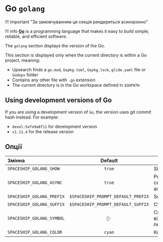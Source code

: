 # Go `golang`

!!! important "За замовчуванням ця секція рендериться асинхронно"

!!! info
    [**Go**](https://go.dev) is a programming language that makes it easy to build simple, reliable, and efficient software.

The `golang` section displays the version of the Go.

This section is displayed only when the current directory is within a Go project, meaning:

* Upsearch finds a `go.mod`, `Gopkg.toml`, `Gopkg.lock`, `glide.yaml` file or `Godeps` folder
* Contains any other file with `.go` extension
* The current directory is in the Go workspace defined in `$GOPATH`

## Using development versions of Go

If you are using a development version of `Go`, the version uses git commit hash instead. For example:

* `devel:5efe9a8f11` for development version
* `v1.11.4` for the release version

## Опції

| Змінна                    |              Default               | Meaning                                 |
|:------------------------- |:----------------------------------:| --------------------------------------- |
| `SPACESHIP_GOLANG_SHOW`   |               `true`               | Show section                            |
| `SPACESHIP_GOLANG_ASYNC`  |               `true`               | Рендерити секцію асинхронно             |
| `SPACESHIP_GOLANG_PREFIX` | `$SPACESHIP_PROMPT_DEFAULT_PREFIX` | Section's prefix                        |
| `SPACESHIP_GOLANG_SUFFIX` | `$SPACESHIP_PROMPT_DEFAULT_SUFFIX` | Суфікс секції                           |
| `SPACESHIP_GOLANG_SYMBOL` |                `🐹·`                | Символ, що відображається перед секцією |
| `SPACESHIP_GOLANG_COLOR`  |               `cyan`               | Колір секції                            |
